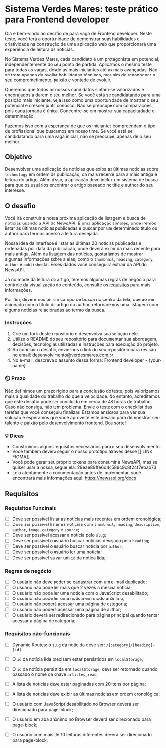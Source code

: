 # Sistema Verdes Mares: teste prático para Frontend developer

Olá e bem-vindo ao desafio de para vaga de Frontend developer. Neste teste, você terá a oportunidade de demonstrar suas habilidades e criatividade na construção de uma aplicação web que proporcionará uma experiência de leitura de notícias.

No Sistema Verdes Mares, cada candidato é um protagonista em potencial, independentemente do seu ponto de partida. Aplicamos o mesmo teste para todas as vagas, desde as mais iniciantes até as mais avançadas. Não se trata apenas de avaliar habilidades técnicas, mas sim de reconhecer o seu comprometimento, paixão e vontade de evoluir.

Queremos que todos os nossos candidatos sintam-se valorizados e encorajados a darem o seu melhor. Se você está se candidatando para uma posição mais iniciante, veja isso como uma oportunidade de mostrar o seu potencial e crescer junto conosco. Não se preocupe com comparações, pois cada jornada é única. Concentre-se em mostrar sua capacitadade e determinação.

Fazemos isso com a esperança de que os iniciantes compreendam o tipo de profissional que buscamos em nosso time. Se você está se candidatando para uma vaga inicial, não se preocupe, apenas dê o seu melhor.

## Objetivo
Desenvolver uma aplicação de notícias que exiba as últimas notícias sobre `technology` em ordem de publicação, da mais recente para a mais antiga e leitura do artigo. Além disso, a aplicação deve incluir um sistema de busca para que os usuários encontrar o artigo baseado no title e author do seu interesse. 

## O desafio
Você irá construir a nossa próxima aplicação de listagem e busca de notícias usando a API do NewsAPI. É uma aplicação simples, onde iremos listar as últimas notícias publicadas e buscar por um determinado título ou author para termos acesso a leitura desejada.

Nossa idea da interface é listar as últimas 20 notícias publicadas e ordenadas por data da publicação, onde deverá exibir da mais recente para mais antiga. Além da listagem das notícias, gostaríamos de mostrar algumas informações sobre a elas, como o `thumbnail`, `heading`, `category`, `author` e `publishedAt`. Esses dados você conseguirá extrair da API do NewsAPI. 

Já no mode da leitura do artigo, teremos algumas regras de negócio para controle da visualização do conteúdo, consulte os [requisitos](#requisitos) para mais informações. 

Por fim, deveremos ter um campo de busca no centro da tela, que ao ser acionado com o título do artigo ou author, retornaremos uma listagem com algums notícias relacionadas ao termo da busca. 

### Instruções
1. Crie um fork deste repositório e desenvolva sua solução nele.
2. Utilize o README do seu repositório para documentar sua abordagem, decisões, tecnologias utilizadas e instruções para execução do projeto.
3. Ao concluir o desafio, envie-nos o link do seu repositório para revisão no email: desenvolvimento@verdesmares.com.br
4. No e-mail, descreva o assunto dessa forma: Frontend developer - {your-name} 

### ⏲️ Prazo
Não definimos um prazo rígido para a conclusão do teste, pois valorizamos mais a qualidade do trabalho do que a velocidade. No entanto, acreditamos que este desafio pode ser concluído em cerca de 48 horas de trabalho. Caso não consiga, não tem problema. Envie o teste com o checklist das tarefas que você conseguiu finalizar. 
Estamos ansiosos para ver sua solução e esperamos que você aproveite este desafio para demonstrar seu talento e paixão pelo desenvolvimento frontend. Boa sorte!

### 💡 Dicas
- Construímos alguns requisitos necessários para o seu desenvolvimento. 
- Você também deverá seguir o nosso protótipo através desse [[ LINK FIGMA]]
- Você pode gerar seu próprio tokens para consumir a NewsAPI, mas se quiser usar a nossa, segue ela: 29eae89ffe6d4d589c9c8f24f7ebab73
- Leia atentamente a documentação antes de implementar, você encontrará mais informações aqui: https://newsapi.org/docs 

## Requisitos
### Requisitos Funcinais
- [ ] Deve ser possível listar as notícias mais recentes em ordem cronológica;
- [ ] Deve ser possível listar as notícias com `thumbnail`, `heading`, `description`, `author`, `image`, `category` e `source`;
- [ ] Deve ser possível acessar a notícia pelo `slug`;
- [ ] Deve ser possível o usuário buscar notícias desejada pelo `heading`;
- [ ] Deve ser possível o usuário buscar notícia por `author`;
- [ ] Deve ser possível o usuário ler uma notícia;
- [ ] Deve ser possível salvar um `id` da notíca lida;
      
### Regras de negócio
- [ ] O usuário não deve poder se cadastrar com um e-mail duplicado;
- [ ] O usuário não pode ler mais que 2 vezes a mesma notícia;
- [ ] O usuário não pode ler uma notícia com o JavaScript desabilitado;
- [ ] O usuário não pode ler uma notícia em modo anônimo;
- [ ] O usuário não poderá acessar uma página de categoria;
- [ ] O usuário não poderá acessar uma página de author;
- [ ] O usuário deverá ser redirecionado para página principal quando tentar acessar a página de categoria;
      
### Requisitos não-funcionais
- [ ] Dynamic Routes: o `slug` da notícida deve ser: `/[category]/[heading]-[id]`
- [ ] O `id` da notícia lida precisam estar persistidos em `localStorage`;
- [ ] O `id` da notícia persistida em `localStorage`, deve ser retornado quando passado o nome da chave `articles_read`;
- [ ] A lista de notícias deve estar paginadas com 20 itens por página;
- [ ] A lista de notícias deve exibir as últimas notícias em ordem cronológica;
- [ ] O usuário com JavaScript desabilitado no Browser deverá ser direcionado para page-block;
- [ ] O usuário em aba anônimo no Browser deverá ser direcionado para page-block;
- [ ] O usuário com mais de 10 leituras diferentes deverá ser direcionado para page-block;

